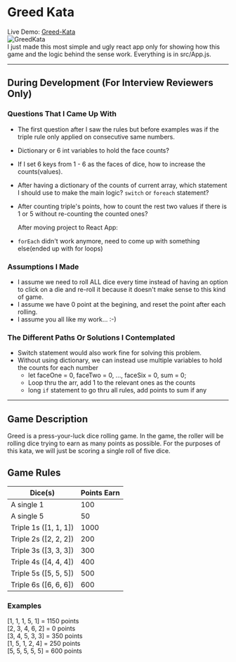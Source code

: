 # Greed Kata
Live Demo: [Greed-Kata](https://lewisyl.github.io/greed-kata/)\
![GreedKata](https://github.com/lewisyl/greed-kata/blob/master/ss.gif)\
I just made this most simple and ugly react app only for showing how this game and the logic behind the sense work. Everything is in src/App.js.

---

## During Development (For Interview Reviewers Only)

### Questions That I Came Up With
- The first question after I saw the rules but before examples was if the triple rule only applied on consecutive same numbers. 
- Dictionary or 6 int variables to hold the face counts?
- If I set 6 keys from 1 - 6 as the faces of dice, how to increase the counts(values).
- After having a dictionary of the counts of current array, which statement I should use to make the main logic? `switch` or `foreach` statement?
- After counting triple's points, how to count the rest two values if there is 1 or 5 without re-counting the counted ones?

   After moving project to React App:
- `forEach` didn't work anymore, need to come up with something else(ended up with for loops)

### Assumptions I Made
- I assume we need to roll ALL dice every time instead of having an option to click on a die and re-roll it because it doesn't make sense to this kind of game.
- I assume we have 0 point at the begining, and reset the point after each rolling. 
- I assume you all like my work... :-)


### The Different Paths Or Solutions I Contemplated
- Switch statement would also work fine for solving this problem.
- Without using dictionary, we can instead use multiple variables to hold the counts for each number
    - let faceOne = 0, faceTwo = 0, ..., faceSix = 0, sum = 0;
    - Loop thru the arr, add 1 to the relevant ones as the counts
    - long `if` statement to go thru all rules, add points to sum if any

---

## Game Description

Greed is a press-your-luck dice rolling game. In the game, the roller will be rolling dice trying to earn as many points as possible. For the purposes of this kata, we will just be scoring a single roll of five dice.

## Game Rules

Dice(s)                 | Points Earn
----------------------- | -----------
A single 1              | 100
A single 5              | 50
Triple 1s (\[1, 1, 1\]) | 1000
Triple 2s (\[2, 2, 2\]) | 200
Triple 3s (\[3, 3, 3\]) | 300
Triple 4s (\[4, 4, 4\]) | 400
Triple 5s (\[5, 5, 5\]) | 500
Triple 6s (\[6, 6, 6\]) | 600

### Examples

\[1, 1, 1, 5, 1\] = 1150 points\
\[2, 3, 4, 6, 2\] = 0 points\
\[3, 4, 5, 3, 3\] = 350 points\
\[1, 5, 1, 2, 4\] = 250 points\
\[5, 5, 5, 5, 5\] = 600 points